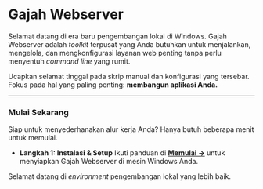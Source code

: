 

# Gajah Webserver

Selamat datang di era baru pengembangan lokal di Windows. Gajah Webserver adalah *toolkit* terpusat yang Anda butuhkan untuk menjalankan, mengelola, dan mengkonfigurasi layanan web penting tanpa perlu menyentuh *command line* yang rumit.

Ucapkan selamat tinggal pada skrip manual dan konfigurasi yang tersebar. Fokus pada hal yang paling penting: **membangun aplikasi Anda.**

---


### Mulai Sekarang

Siap untuk menyederhanakan alur kerja Anda? Hanya butuh beberapa menit untuk memulai.

-   **Langkah 1: Instalasi & Setup**
    Ikuti panduan di **[Memulai &rarr;](./pengguna-normal/pra-installasi)** untuk menyiapkan Gajah Webserver di mesin Windows Anda.


Selamat datang di *environment* pengembangan lokal yang lebih baik.
